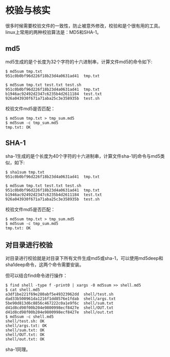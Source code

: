 # 校验与核实

很多时候需要校验文件的一致性，防止被意外修改，校验和是个很有用的工具。linux上常用的两种校验算法是：MD5和SHA-1。

## md5

md5生成的是个长度为32个字符的十六进制串，计算文件md5的命令如下:

```shell
$ md5sum tmp.txt
951c0b0bf96d226f18b23d4a0631ad41  tmp.txt

$ md5sum tmp.txt test.txt test.sh 
951c0b0bf96d226f18b23d4a0631ad41  tmp.txt
b1946ac92492d2347c6235b4d2611184  test.txt
926a043930f671a71aba25c3e358935b  test.sh
```

校验文件md5是否匹配：

```shell
$ md5sum tmp.txt > tmp_sum.md5
$ md5sum -c tmp_sum.md5
tmp.txt: OK
```

## SHA-1

sha-1生成的是个长度为40个字符的十六进制串，计算文件sha-1的命令与md5类似，如下:

```shell
$ sha1sum tmp.txt
951c0b0bf96d226f18b23d4a0631ad41  tmp.txt

$ md5sum tmp.txt test.txt test.sh 
951c0b0bf96d226f18b23d4a0631ad41  tmp.txt
b1946ac92492d2347c6235b4d2611184  test.txt
926a043930f671a71aba25c3e358935b  test.sh
```

校验文件md5是否匹配：

```shell
$ md5sum tmp.txt > tmp_sum.md5
$ md5sum -c tmp_sum.md5
tmp.txt: OK
```

## 对目录进行校验

对目录进行校验就是对目录下所有文件生成md5或sha-1，可以使用md5deep和sha1deep命令，这两个命令需要安装。

但可以结合find命令进行操作：

```shell
$ find shell -type f -print0 | xargs -0 md5sum >> shell.md5
$ cat shell.md5
a3df1be221f69e280abf5e49323962dd  shell/test.sh
dad33b500961da1216f1dd8576e1fdab  shell/args.txt
5be90d813d6c8856c467222c0a1e9f6c  shell/sum.txt
d41d8cd98f00b204e9800998ecf8427e  shell/OUT.txt
d41d8cd98f00b204e9800998ecf8427e  shell/out.txt
$ md5sum -c shell.md5
shell/test.sh: OK
shell/args.txt: OK
shell/sum.txt: OK
shell/OUT.txt: OK
shell/out.txt: OK
```

sha-1同理。